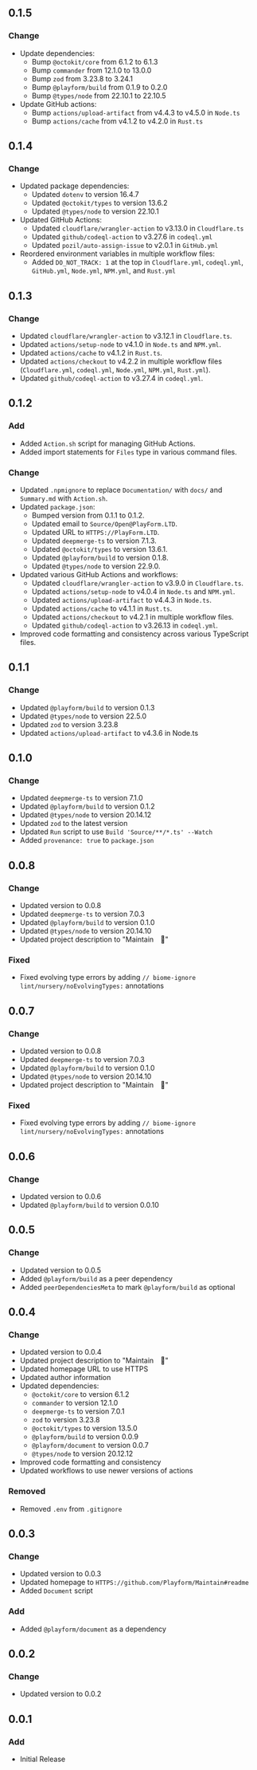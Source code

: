 ## 0.1.5

### Change

- Update dependencies:
    - Bump `@octokit/core` from 6.1.2 to 6.1.3
    - Bump `commander` from 12.1.0 to 13.0.0
    - Bump `zod` from 3.23.8 to 3.24.1
    - Bump `@playform/build` from 0.1.9 to 0.2.0
    - Bump `@types/node` from 22.10.1 to 22.10.5
- Update GitHub actions:
    - Bump `actions/upload-artifact` from v4.4.3 to v4.5.0 in `Node.ts`
    - Bump `actions/cache` from v4.1.2 to v4.2.0 in `Rust.ts`

## 0.1.4

### Change

- Updated package dependencies:
    - Updated `dotenv` to version 16.4.7
    - Updated `@octokit/types` to version 13.6.2
    - Updated `@types/node` to version 22.10.1
- Updated GitHub Actions:
    - Updated `cloudflare/wrangler-action` to v3.13.0 in `Cloudflare.ts`
    - Updated `github/codeql-action` to v3.27.6 in `codeql.yml`
    - Updated `pozil/auto-assign-issue` to v2.0.1 in `GitHub.yml`
- Reordered environment variables in multiple workflow files:
    - Added `DO_NOT_TRACK: 1` at the top in `Cloudflare.yml`, `codeql.yml`,
      `GitHub.yml`, `Node.yml`, `NPM.yml`, and `Rust.yml`

## 0.1.3

### Change

- Updated `cloudflare/wrangler-action` to v3.12.1 in `Cloudflare.ts`.
- Updated `actions/setup-node` to v4.1.0 in `Node.ts` and `NPM.yml`.
- Updated `actions/cache` to v4.1.2 in `Rust.ts`.
- Updated `actions/checkout` to v4.2.2 in multiple workflow files
  (`Cloudflare.yml`, `codeql.yml`, `Node.yml`, `NPM.yml`, `Rust.yml`).
- Updated `github/codeql-action` to v3.27.4 in `codeql.yml`.

## 0.1.2

### Add

- Added `Action.sh` script for managing GitHub Actions.
- Added import statements for `Files` type in various command files.

### Change

- Updated `.npmignore` to replace `Documentation/` with `docs/` and `Summary.md`
  with `Action.sh`.
- Updated `package.json`:
    - Bumped version from 0.1.1 to 0.1.2.
    - Updated email to `Source/Open@PlayForm.LTD`.
    - Updated URL to `HTTPS://PlayForm.LTD`.
    - Updated `deepmerge-ts` to version 7.1.3.
    - Updated `@octokit/types` to version 13.6.1.
    - Updated `@playform/build` to version 0.1.8.
    - Updated `@types/node` to version 22.9.0.
- Updated various GitHub Actions and workflows:
    - Updated `cloudflare/wrangler-action` to v3.9.0 in `Cloudflare.ts`.
    - Updated `actions/setup-node` to v4.0.4 in `Node.ts` and `NPM.yml`.
    - Updated `actions/upload-artifact` to v4.4.3 in `Node.ts`.
    - Updated `actions/cache` to v4.1.1 in `Rust.ts`.
    - Updated `actions/checkout` to v4.2.1 in multiple workflow files.
    - Updated `github/codeql-action` to v3.26.13 in `codeql.yml`.
- Improved code formatting and consistency across various TypeScript files.

## 0.1.1

### Change

- Updated `@playform/build` to version 0.1.3
- Updated `@types/node` to version 22.5.0
- Updated `zod` to version 3.23.8
- Updated `actions/upload-artifact` to v4.3.6 in Node.ts

## 0.1.0

### Change

- Updated `deepmerge-ts` to version 7.1.0
- Updated `@playform/build` to version 0.1.2
- Updated `@types/node` to version 20.14.12
- Updated `zod` to the latest version
- Updated `Run` script to use `Build 'Source/**/*.ts' --Watch`
- Added `provenance: true` to `package.json`

## 0.0.8

### Change

- Updated version to 0.0.8
- Updated `deepmerge-ts` to version 7.0.3
- Updated `@playform/build` to version 0.1.0
- Updated `@types/node` to version 20.14.10
- Updated project description to "Maintain 🔧"

### Fixed

- Fixed evolving type errors by adding
  `// biome-ignore lint/nursery/noEvolvingTypes:` annotations

## 0.0.7

### Change

- Updated version to 0.0.8
- Updated `deepmerge-ts` to version 7.0.3
- Updated `@playform/build` to version 0.1.0
- Updated `@types/node` to version 20.14.10
- Updated project description to "Maintain 🔧"

### Fixed

- Fixed evolving type errors by adding
  `// biome-ignore lint/nursery/noEvolvingTypes:` annotations

## 0.0.6

### Change

- Updated version to 0.0.6
- Updated `@playform/build` to version 0.0.10

## 0.0.5

### Change

- Updated version to 0.0.5
- Added `@playform/build` as a peer dependency
- Added `peerDependenciesMeta` to mark `@playform/build` as optional

## 0.0.4

### Change

- Updated version to 0.0.4
- Updated project description to "Maintain 🔧"
- Updated homepage URL to use HTTPS
- Updated author information
- Updated dependencies:
    - `@octokit/core` to version 6.1.2
    - `commander` to version 12.1.0
    - `deepmerge-ts` to version 7.0.1
    - `zod` to version 3.23.8
    - `@octokit/types` to version 13.5.0
    - `@playform/build` to version 0.0.9
    - `@playform/document` to version 0.0.7
    - `@types/node` to version 20.12.12
- Improved code formatting and consistency
- Updated workflows to use newer versions of actions

### Removed

- Removed `.env` from `.gitignore`

## 0.0.3

### Change

- Updated version to 0.0.3
- Updated homepage to `HTTPS://github.com/Playform/Maintain#readme`
- Added `Document` script

### Add

- Added `@playform/document` as a dependency

## 0.0.2

### Change

- Updated version to 0.0.2

## 0.0.1

### Add

- Initial Release
